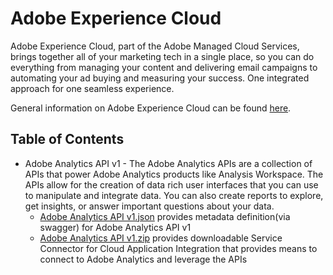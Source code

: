# Adobe Experience Cloud

Adobe Experience Cloud, part of the Adobe Managed Cloud Services, brings together all of your marketing tech in a single place, so you can do everything from managing your content and delivering email campaigns to automating your ad buying and measuring your success. One integrated approach for one seamless experience.

General information on Adobe Experience Cloud can be found [here](https://www.adobe.com/in/what-is-adobe-experience-cloud.html).

## Table of Contents

* Adobe Analytics API v1 - The Adobe Analytics APIs are a collection of APIs that power Adobe Analytics products like Analysis Workspace. The APIs allow for the creation of data rich user interfaces that you can use to manipulate and integrate data. You can also create reports to explore, get insights, or answer important questions about your data.
    - [Adobe Analytics API v1.json](https://github.com/InformaticaCloudApplicationIntegration/Service-Connectors/blob/master/Adobe%20Experience%20Cloud/Adobe%20Analytics%20API%20v1.json) provides metadata definition(via swagger) for Adobe Analytics API v1
    - [Adobe Analytics API v1.zip](https://github.com/InformaticaCloudApplicationIntegration/Service-Connectors/blob/master/Adobe%20Experience%20Cloud/Adobe%20Analytics%20API%20v1.zip) provides downloadable Service Connector for Cloud Application Integration that provides means to connect to Adobe Analytics and leverage the APIs
